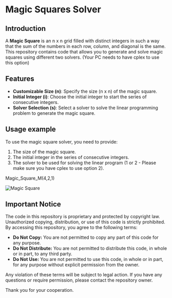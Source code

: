 # Magic Squares Solver

## Introduction

A **Magic Square** is an n x n grid filled with distinct integers in such a way that the sum of the numbers in each row, column, and diagonal is the same. This repository contains code that allows you to generate and solve magic squares using different two solvers. (Your PC needs to have cplex to use this option)

## Features

- **Customizable Size (n)**: Specify the size (n x n) of the magic square.
- **Initial Integer (i)**: Choose the initial integer to start the series of consecutive integers.
- **Solver Selection (s)**: Select a solver to solve the linear programming problem to generate the magic square.

## Usage example

To use the magic square solver, you need to provide:
1. The size of the magic square.
2. The initial integer in the series of consecutive integers.
3. The solver to be used for solving the linear program (1 or 2 - Please make sure you have cplex to use option 2).

Magic_Square_M(4,2,1)

![Magic Square](https://github.com/kulkarnipreetam/magic_square_generator/blob/main/Magic_square_output.png)

## Important Notice

The code in this repository is proprietary and protected by copyright law. Unauthorized copying, distribution, or use of this code is strictly prohibited. By accessing this repository, you agree to the following terms:

- **Do Not Copy:** You are not permitted to copy any part of this code for any purpose.
- **Do Not Distribute:** You are not permitted to distribute this code, in whole or in part, to any third party.
- **Do Not Use:** You are not permitted to use this code, in whole or in part, for any purpose without explicit permission from the owner.

Any violation of these terms will be subject to legal action. If you have any questions or require permission, please contact the repository owner.

Thank you for your cooperation.
